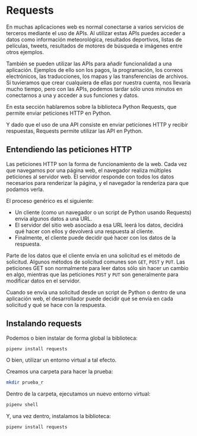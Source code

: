# Requests

En muchas aplicaciones web es normal conectarse a varios servicios de terceros mediante el uso de APIs. Al utilizar estas APIs puedes acceder a datos como información meteorológica, resultados deportivos, listas de películas, tweets, resultados de motores de búsqueda e imágenes entre otros ejemplos. 

También se pueden utilizar las APIs para añadir funcionalidad a una aplicación. Ejemplos de ello son los pagos, la programación, los correos electrónicos, las traducciones, los mapas y las transferencias de archivos. Si tuvieramos que crear cualquiera de ellas por nuestra cuenta, nos llevaría mucho tiempo, pero con las APIs, podemos tardar sólo unos minutos en conectarnos a una y acceder a sus funciones y datos.

En esta sección hablaremos sobre la biblioteca Python Requests, que permite enviar peticiones HTTP en Python.

Y dado que el uso de una API consiste en enviar peticiones HTTP y recibir respuestas, Requests permite utilizar las API en Python.

## Entendiendo las peticiones HTTP

Las peticiones HTTP son la forma de funcionamiento de la web. Cada vez que navegamos por una página web, el navegador realiza múltiples peticiones al servidor web. El servidor responde con todos los datos necesarios para renderizar la página, y el navegador la renderiza para que podamos verla.

El proceso genérico es el siguiente:

+ Un cliente (como un navegador o un script de Python usando Requests) envia algunos datos a una URL.
+ El servidor del sitio web asociado a esa URL leerá los datos, decidirá qué hacer con ellos y devolverá una respuesta al cliente.
+ Finalmente, el cliente puede decidir qué hacer con los datos de la respuesta.

Parte de los datos que el cliente envía en una solicitud es el método de solicitud. Algunos métodos de solicitud comunes son `GET`, `POST` y `PUT`. Las peticiones GET son normalmente para leer datos sólo sin hacer un cambio en algo, mientras que las peticiones `POST` y `PUT` son generalmente para modificar datos en el servidor. 

Cuando se envía una solicitud desde un script de Python o dentro de una aplicación web, el desarrollador puede decidir qué se envía en cada solicitud y qué se hace con la respuesta.

## Instalando requests

Podemos o bien instalar de forma global la biblioteca:

```sh
pipenv install requests
```

O bien, utilizar un entorno virtual a tal efecto. 


Creamos una carpeta para hacer la prueba:

```sh
mkdir prueba_r
```

Dentro de la carpeta, ejecutamos un nuevo entorno virtual:

```sh
pipenv shell
```

Y, una vez dentro, instalamos la biblioteca:

```sh
pipenv install requests

```